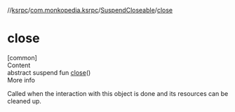 //[ksrpc](../../index.md)/[com.monkopedia.ksrpc](../index.md)/[SuspendCloseable](index.md)/[close](close.md)



# close  
[common]  
Content  
abstract suspend fun [close](close.md)()  
More info  


Called when the interaction with this object is done and its resources can be cleaned up.

  



